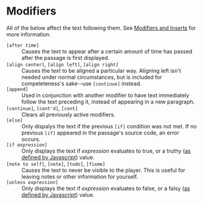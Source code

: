 # Modifiers

All of the below affect the text following them. See [Modifiers and Inserts][mods-inserts] for more information.

<dl>

<dt>
<code>[after <i>time</i>]</code>
</dt>

<dd>
Causes the text to appear after a certain amount of time has passed after the passage is first displayed.
</dd>

<dt>
<code>[align center]</code>, <code>[align left]</code>, <code>[align right]</code>
</dt>

<dd>
Causes the text to be aligned a particular way. Aligning left isn't needed under normal circumstances, but is included for compeleteness's sake--use <code>[continue]</code> instead.
</dd>

<dt>
<code>[append]</code>
</dt>

<dd>
Used in conjunction with another modifier to have text immediately follow the text preceding it, instead of appearing in a new paragraph.
</dd>

<dt>
<code>[continue]</code>, <code>[cont'd]</code>, <code>[cont]</code>
</dt>

<dd>
Clears all previously active modifiers.
</dd>

<dt>
<code>[else]</code>
</dt>

<dd>
Only dispalys the text if the previous <code>[if]</code> condition was not met. If no previous <code>[if]</code> appeared in the passage's source code, an error occurs.
</dd>

<dt>
<code>[if <i>expression</i>]</code>
</dt>

<dd>
Only displays the text if <i>expression</i> evaluates to true, or a truthy (<a href="https://developer.mozilla.org/en-US/docs/Glossary/Truthy">as defined by Javascript</a>) value.
</dd>

<dt>
<code>[note to self]</code>, <code>[note]</code>, <code>[todo]</code>, <code>[fixme]</code>
</dt>

<dd>
Causes the text to never be visible to the player. This is useful for leaving notes or other information for yourself.
</dd>

<dt>
<code>[unless <i>expression</i>]</code>
</dt>

<dd>
Only displays the text if <i>expression</i> evaluates to false, or a falsy (<a href="https://developer.mozilla.org/en-US/docs/Glossary">as defined by Javascript</a>) value.
</dd>

</dl>

[mods-inserts]: ../modifiers-and-inserts/index.md